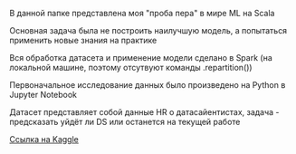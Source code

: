 В данной папке представлена моя "проба пера" в мире ML на Scala

Основная задача была не построить наилучшую модель, а попытаться применить новые знания на практике

Вся обработка датасета и применение модели сделано в Spark (на локальной машине, поэтому отсутвуют команды .repartition())

Первоначальное исследование данных было произведено на Python в Jupyter Notebook

Датасет представляет собой данные HR о датасайентистах, задача - предсказать уйдёт ли DS или останется на текущей работе

[Ссылка на Kaggle](https://www.kaggle.com/arashnic/hr-analytics-job-change-of-data-scientists/tasks?taskId=3015)
